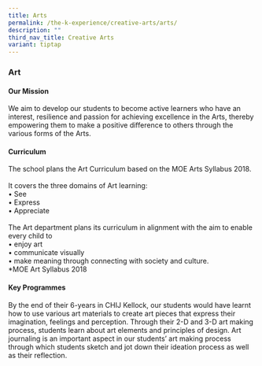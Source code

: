 ```yaml
---
title: Arts
permalink: /the-k-experience/creative-arts/arts/
description: ""
third_nav_title: Creative Arts
variant: tiptap
---
```

<h3>Art</h3><h4>Our Mission</h4><p>We aim to develop our students to become active learners who have an interest, resilience and passion for achieving excellence in the Arts, thereby empowering them to make a positive difference to others through the various forms of the Arts.</p><h4>Curriculum</h4><p>The school plans the Art Curriculum based on the MOE Arts Syllabus 2018.<br><br>It covers the three domains of Art learning:<br>• See<br>• Express<br>• Appreciate <br><br>The Art department plans its curriculum in alignment with the aim to enable every child to <br>• enjoy art<br>• communicate visually <br>• make meaning through connecting with society and culture. <br>*MOE Art Syllabus 2018</p><h4>Key Programmes</h4><p>By the end of their 6-years in CHIJ Kellock, our students would have learnt how to use various art materials to create art pieces that express their imagination, feelings and perception. Through their 2-D and 3-D art making process, students learn about art elements and principles of design. Art journaling is an important aspect in our students’ art making process through which students sketch and jot down their ideation process as well as their reflection.</p>